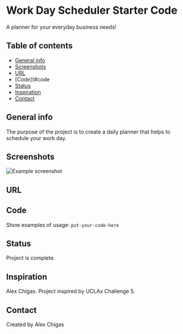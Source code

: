 # Work Day Scheduler Starter Code
A planner for your everyday business needs!

## Table of contents
* [General info](#general-info)
* [Screenshots](#screenshots)
* [URL](#url)
* [Code](#code
* [Status](#status)
* [Inspiration](#inspiration)
* [Contact](#contact)

## General info
The purpose of the project is to create a daily planner that helps to schedule your work day. 

## Screenshots
![Example screenshot](./img/screenshot.png)

## URL
[]()

## Code
Show examples of usage:
`put-your-code-here`

## Status
Project is complete.

## Inspiration
Alex Chigas. Project inspired by UCLAx Challenge 5.

## Contact
Created by Alex Chigas